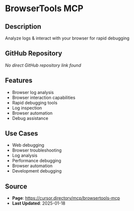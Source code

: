 # BrowserTools MCP

## Description
Analyze logs & interact with your browser for rapid debugging

## GitHub Repository
*No direct GitHub repository link found*

## Features
- Browser log analysis
- Browser interaction capabilities
- Rapid debugging tools
- Log inspection
- Browser automation
- Debug assistance

## Use Cases
- Web debugging
- Browser troubleshooting
- Log analysis
- Performance debugging
- Browser automation
- Development debugging

## Source
- **Page**: https://cursor.directory/mcp/browsertools-mcp
- **Last Updated**: 2025-01-18
